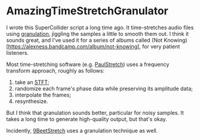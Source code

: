 # AmazingTimeStretchGranulator

I wrote this SuperCollider script a long time ago.  It time-stretches audio files using [granulation](https://en.wikipedia.org/wiki/Granular_synthesis), jiggling the samples a little to smooth them out.  I think it sounds great, and I've used it for a series of albums called (Not Knowing)[https://alexness.bandcamp.com/album/not-knowing], for very patient listeners.

Most time-stretching software (e.g. [PaulStretch](http://hypermammut.sourceforge.net/paulstretch/)) uses a frequency transform approach, roughly as follows:

1. take an [STFT](https://en.wikipedia.org/wiki/Short-time_Fourier_transform);
2. randomize each frame's phase data while preserving its amplitude data;
3. interpolate the frames;
4. resynthesize.

But I think that granulation sounds better, particular for noisy samples.  It takes a long time to generate high-quality output, but that's okay.

Incidently, [9BeetStretch](http://www.xn--lyf-yla.com/) uses a granulation technique as well.
